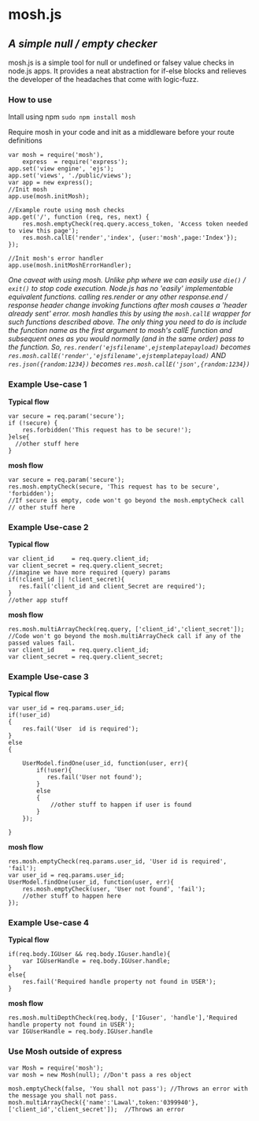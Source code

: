 # mosh.js 
## _A simple null / empty checker_
mosh.js is a simple tool for null or undefined or falsey value checks in node.js apps. It provides a neat abstraction for if-else blocks and relieves the developer of the headaches that come with logic-fuzz.


### How to use
 Intall using npm `sudo npm install mosh`
 
 Require mosh in your code and init as a middleware before your route definitions
```
var mosh = require('mosh'),
    express  = require('express');
app.set('view engine', 'ejs');
app.set('views', './public/views');
var app = new express();
//Init mosh
app.use(mosh.initMosh);

//Example route using mosh checks
app.get('/', function (req, res, next) {
    res.mosh.emptyCheck(req.query.access_token, 'Access token needed to view this page');
    res.mosh.callE('render','index', {user:'mosh',page:'Index'});
});

//Init mosh's error handler
app.use(mosh.initMoshErrorHandler);
```
_One caveat with using mosh. Unlike php where we can easily use `die()` / `exit()` to stop code execution. Node.js has no 'easily' implementable equivalent functions. calling res.render or any other response.end / response header change invoking functions after mosh causes a 'header already sent' error. 
mosh handles this by using the `mosh.callE` wrapper for such functions described above. The only thing you need to do is include the function name as the first argument to mosh's callE function and subsequent ones as you would normally (and in the same order) pass to the function. So, `res.render('ejsfilename',ejstemplatepayload)` becomes `res.mosh.callE('render','ejsfilename',ejstemplatepayload)` AND `res.json({random:1234})` becomes `res.mosh.callE('json',{random:1234})`_

### Example Use-case 1
**Typical flow**
```
var secure = req.param('secure');
if (!secure) {
    res.forbidden('This request has to be secure!');
}else{
  //other stuff here
}
```
**mosh flow**
```
var secure = req.param('secure');
res.mosh.emptyCheck(secure, 'This request has to be secure', 'forbidden');
//If secure is empty, code won't go beyond the mosh.emptyCheck call
// other stuff here
```

### Example Use-case 2
**Typical flow**
```
var client_id     = req.query.client_id;
var client_secret = req.query.client_secret;
//imagine we have more required (query) params 
if(!client_id || !client_secret){
   res.fail('client_id and client_Secret are required');
}
//other app stuff
```
**mosh flow**
```
res.mosh.multiArrayCheck(req.query, ['client_id','client_secret']); 
//Code won't go beyond the mosh.multiArrayCheck call if any of the passed values fail.
var client_id     = req.query.client_id;
var client_secret = req.query.client_secret;
```
### Example Use-case 3
**Typical flow**
```
var user_id = req.params.user_id;
if(!user_id)
{
	res.fail('User  id is required');	
}
else
{
	
	UserModel.findOne(user_id, function(user, err){
		if(!user){
		   res.fail('User not found');
		}
		else
		{
			//other stuff to happen if user is found
	    }
	});

}
```
**mosh flow**
```
res.mosh.emptyCheck(req.params.user_id, 'User id is required', 'fail');
var user_id = req.params.user_id;
UserModel.findOne(user_id, function(user, err){
	res.mosh.emptyCheck(user, 'User not found', 'fail');
	//other stuff to happen here
});
```

### Example Use-case 4
**Typical flow**
```
if(req.body.IGUser && req.body.IGuser.handle){
	var IGUserHandle = req.body.IGUser.handle;
}
else{
	res.fail('Required handle property not found in USER');
}
```
**mosh flow**
```
res.mosh.multiDepthCheck(req.body, ['IGuser', 'handle'],'Required handle property not found in USER');
var IGUserHandle = req.body.IGUser.handle
```


### Use Mosh outside of express
```
var Mosh = require('mosh');
var mosh = new Mosh(null); //Don't pass a res object

mosh.emptyCheck(false, 'You shall not pass'); //Throws an error with the message you shall not pass.
mosh.multiArrayCheck({'name':'Lawal',token:'0399940'}, ['client_id','client_secret']);  //Throws an error
```





